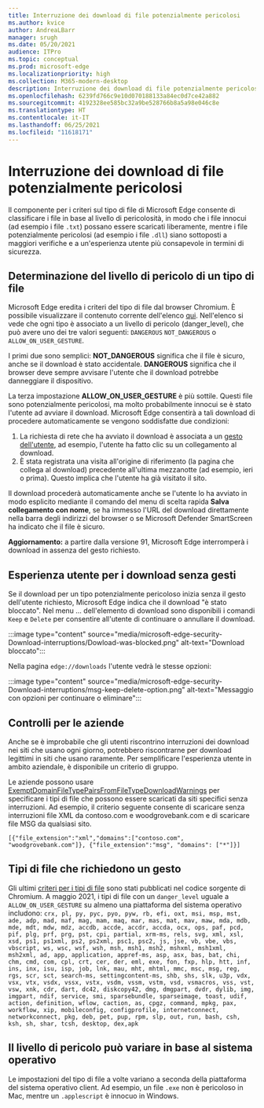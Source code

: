 ```yaml
---
title: Interruzione dei download di file potenzialmente pericolosi
ms.author: kvice
author: AndreaLBarr
manager: srugh
ms.date: 05/20/2021
audience: ITPro
ms.topic: conceptual
ms.prod: microsoft-edge
ms.localizationpriority: high
ms.collection: M365-modern-desktop
description: Interruzione dei download di file potenzialmente pericolosi
ms.openlocfilehash: 6239fd766c9e10d070188133a84ec0d7ce42a882
ms.sourcegitcommit: 4192328ee585bc32a9be528766b8a5a98e046c8e
ms.translationtype: HT
ms.contentlocale: it-IT
ms.lasthandoff: 06/25/2021
ms.locfileid: "11618171"
---
```

# <a name="interrupting-downloads-of-potentially-dangerous-files"></a>Interruzione dei download di file potenzialmente pericolosi

Il componente per i criteri sul tipo di file di Microsoft Edge consente di classificare i file in base al livello di pericolosità, in modo che i file innocui (ad esempio i file `.txt`) possano essere scaricati liberamente, mentre i file potenzialmente pericolosi (ad esempio i file `.dll`) siano sottoposti a maggiori verifiche e a un'esperienza utente più consapevole in termini di sicurezza.

## <a name="determining-the-danger-level-of-a-file-type"></a>Determinazione del livello di pericolo di un tipo di file

Microsoft Edge eredita i criteri del tipo di file dal browser Chromium. È possibile visualizzare il contenuto corrente dell'elenco [qui](https://source.chromium.org/chromium/chromium/src/+/main:components/safe_browsing/core/resources/download_file_types.asciipb). Nell'elenco si vede che ogni tipo è associato a un livello di pericolo (danger_level), che può avere uno dei tre valori seguenti: `DANGEROUS` `NOT_DANGEROUS` o `ALLOW_ON_USER_GESTURE`.

I primi due sono semplici: **NOT_DANGEROUS** significa che il file è sicuro, anche se il download è stato accidentale. **DANGEROUS** significa che il browser deve sempre avvisare l'utente che il download potrebbe danneggiare il dispositivo.

La terza impostazione **ALLOW_ON_USER_GESTURE** è più sottile. Questi file sono potenzialmente pericolosi, ma molto probabilmente innocui se è stato l'utente ad avviare il download. Microsoft Edge consentirà a tali download di procedere automaticamente se vengono soddisfatte due condizioni:

1. La richiesta di rete che ha avviato il download è associata a un [gesto dell'utente](https://textslashplain.com/2020/05/18/browser-basics-user-gestures/), ad esempio, l'utente ha fatto clic su un collegamento al download.
2. È stata registrata una visita all'origine di riferimento (la pagina che collega al download) precedente all'ultima mezzanotte (ad esempio, ieri o prima). Questo implica che l'utente ha già visitato il sito.

Il download procederà automaticamente anche se l'utente lo ha avviato in modo esplicito mediante il comando del menu di scelta rapida **Salva collegamento con nome**, se ha immesso l'URL del download direttamente nella barra degli indirizzi del browser o se Microsoft Defender SmartScreen ha indicato che il file è sicuro.

**Aggiornamento:** a partire dalla versione 91, Microsoft Edge interromperà i download in assenza del gesto richiesto.

## <a name="user-experience-for-downloads-lacking-gestures"></a>Esperienza utente per i download senza gesti

Se il download per un tipo potenzialmente pericoloso inizia senza il gesto dell'utente richiesto, Microsoft Edge indica che il download "è stato bloccato". Nel menu ... dell'elemento di download sono disponibili i comandi `Keep` e `Delete` per consentire all'utente di continuare o annullare il download.

:::image type="content" source="media/microsoft-edge-security-Download-interruptions/Dowload-was-blocked.png" alt-text="Download bloccato":::

Nella pagina `edge://downloads` l'utente vedrà le stesse opzioni:

:::image type="content" source="media/microsoft-edge-security-Download-interruptions/msg-keep-delete-option.png" alt-text="Messaggio con opzioni per continuare o eliminare":::

## <a name="enterprise-controls"></a>Controlli per le aziende

Anche se è improbabile che gli utenti riscontrino interruzioni dei download nei siti che usano ogni giorno, potrebbero riscontrarne per download legittimi in siti che usano raramente. Per semplificare l'esperienza utente in ambito aziendale, è disponibile un criterio di gruppo.

Le aziende possono usare [ExemptDomainFileTypePairsFromFileTypeDownloadWarnings](/deployedge/microsoft-edge-policies#exemptdomainfiletypepairsfromfiletypedownloadwarnings) per specificare i tipi di file che possono essere scaricati da siti specifici senza interruzioni. Ad esempio, il criterio seguente consente di scaricare senza interruzioni file XML da contoso.com e woodgrovebank.com e di scaricare file MSG da qualsiasi sito.

`[{"file_extension":"xml","domains":["contoso.com", "woodgrovebank.com"]},
{"file_extension":"msg", "domains": ["*"]}]`

## <a name="file-types-requiring-a-gesture"></a>Tipi di file che richiedono un gesto

Gli ultimi [criteri per i tipi di file](https://source.chromium.org/chromium/chromium/src/+/main:components/safe_browsing/core/resources/download_file_types.asciipb) sono stati pubblicati nel codice sorgente di Chromium. A maggio 2021, i tipi di file con un `danger_level` uguale a `ALLOW_ON_USER_GESTURE` su almeno una piattaforma del sistema operativo includono:
`crx, pl, py, pyc, pyo, pyw, rb, efi, oxt, msi, msp, mst, ade, adp, mad, maf, mag, mam, maq, mar, mas, mat, mav, maw, mda, mdb, mde, mdt, mdw, mdz, accdb, accde, accdr, accda, ocx, ops, paf, pcd, pif, plg, prf, prg, pst, cpi, partial, xrm-ms, rels, svg, xml, xsl, xsd, ps1, ps1xml, ps2, ps2xml, psc1, psc2, js, jse, vb, vbe, vbs, vbscript, ws, wsc, wsf, wsh, msh, msh1, msh2, mshxml, msh1xml, msh2xml, ad, app, application, appref-ms, asp, asx, bas, bat, chi, chm, cmd, com, cpl, crt, cer, der, eml, exe, fon, fxp, hlp, htt, inf, ins, inx, isu, isp, job, lnk, mau, mht, mhtml, mmc, msc, msg, reg, rgs, scr, sct, search-ms, settingcontent-ms, shb, shs, slk, u3p, vdx, vsx, vtx, vsdx, vssx, vstx, vsdm, vssm, vstm, vsd, vsmacros, vss, vst, vsw, xnk, cdr, dart, dc42, diskcopy42, dmg, dmgpart, dvdr, dylib, img, imgpart, ndif, service, smi, sparsebundle, sparseimage, toast, udif, action, definition, wflow, caction, as, cpgz, command, mpkg, pax, workflow, xip, mobileconfig, configprofile, internetconnect, networkconnect, pkg, deb, pet, pup, rpm, slp, out, run, bash, csh, ksh, sh, shar, tcsh, desktop, dex,apk`

## <a name="danger-level-may-vary-by-operating-system"></a>Il livello di pericolo può variare in base al sistema operativo

Le impostazioni del tipo di file a volte variano a seconda della piattaforma del sistema operativo client. Ad esempio, un file `.exe` non è pericoloso in Mac, mentre un `.applescript` è innocuo in Windows.
